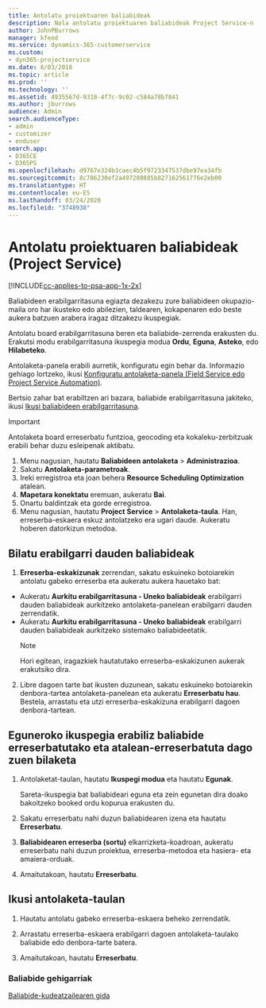 ```yaml
---
title: Antolatu proiektuaren baliabideak
description: Nola antolatu proiektuaren baliabideak Project Service-n
author: JohnPBurrows
manager: kfend
ms.service: dynamics-365-customerservice
ms.custom:
- dyn365-projectservice
ms.date: 8/03/2018
ms.topic: article
ms.prod: ''
ms.technology: ''
ms.assetid: 4935567d-9318-4f7c-9c02-c584a78b7841
ms.author: jburrows
audience: Admin
search.audienceType:
- admin
- customizer
- enduser
search.app:
- D365CE
- D365PS
ms.openlocfilehash: d9767e324b3caec4b5f9723347537dbe97ea34fb
ms.sourcegitcommit: 8c786230ef2a497280885b827162561776e2eb00
ms.translationtype: HT
ms.contentlocale: eu-ES
ms.lasthandoff: 03/24/2020
ms.locfileid: "3748938"
---
```

# <a name="schedule-resources-for-a-project-project-service"></a>Antolatu proiektuaren baliabideak (Project Service)

[!INCLUDE[cc-applies-to-psa-app-1x-2x](../includes/cc-applies-to-psa-app-1x-2x.md)]

Baliabideen erabilgarritasuna egiazta dezakezu zure baliabideen okupazio-maila oro har ikusteko edo abilezien, taldearen, kokapenaren edo beste aukera batzuen arabera iragaz ditzakezu ikuspegiak.  
  
Antolatu board erabilgarritasuna beren eta baliabide-zerrenda erakusten du. Erakutsi modu erabilgarritasuna ikuspegia modua **Ordu**, **Eguna**, **Asteko**, edo **Hilabeteko**.  
  
Antolaketa-panela erabili aurretik, konfiguratu egin behar da. Informazio gehiago lortzeko, ikusi [Konfiguratu antolaketa-panela (Field Service edo Project Service Automation)](../field-service/configure-schedule-board.md).
  
Bertsio zahar bat erabiltzen ari bazara, baliabide erabilgarritasuna jakiteko, ikusi [Ikusi baliabideen erabilgarritasuna](../project-service/view-resource-availability.md).  

> [!IMPORTANT]
>  Antolaketa board erreserbatu funtzioa, geocoding eta kokaleku-zerbitzuak erabili behar duzu esleipenak aktibatu.  
> 
> 1. Menu nagusian, hautatu **Baliabideen antolaketa** > **Administrazioa**.  
> 2. Sakatu **Antolaketa-parametroak**.  
> 3. Ireki erregistroa eta joan behera **Resource Scheduling Optimization** atalean.  
> 4. **Mapetara konektatu** eremuan, aukeratu **Bai**.  
> 5. Onartu baldintzak eta gorde erregistroa.  
> 6. Menu nagusian, hautatu **Project Service** > **Antolaketa-taula**. Han, erreserba-eskaera eskuz antolatzeko era ugari daude. Aukeratu hoberen datorkizun metodoa.
  
## <a name="find-available-resources"></a>Bilatu erabilgarri dauden baliabideak

1.  **Erreserba-eskakizunak** zerrendan, sakatu eskuineko botoiarekin antolatu gabeko erreserba eta aukeratu aukera hauetako bat:  
  
- Aukeratu **Aurkitu erabilgarritasuna - Uneko baliabideak** erabilgarri dauden baliabideak aurkitzeko antolaketa-panelean erabilgarri dauden zerrendatik.  
- Aukeratu **Aurkitu erabilgarritasuna - Uneko baliabideak** erabilgarri dauden baliabideak aurkitzeko sistemako baliabideetatik.  
   > [!NOTE]
   >  Hori egitean, iragazkiek hautatutako erreserba-eskakizunen aukerak erakutsiko dira.  
  
2. Libre dagoen tarte bat ikusten duzunean, sakatu eskuineko botoiarekin denbora-tartea antolaketa-panelean eta aukeratu **Erreserbatu hau**. Bestela, arrastatu eta utzi erreserba-eskakizuna erabilgarri dagoen denbora-tartean.  
  

## <a name="book-a-resource-using-the-daily-view-and-find-whos-under-booked"></a>Eguneroko ikuspegia erabiliz baliabide erreserbatutako eta atalean-erreserbatuta dago zuen bilaketa
  
1.  Antolaketat-taulan, hautatu **Ikuspegi modua** eta hautatu **Egunak**.  
  
    Sareta-ikuspegia bat baliabideari eguna eta zein egunetan dira doako bakoitzeko booked ordu kopurua erakusten du.  
  
2.  Sakatu erreserbatu nahi duzun baliabidearen izena eta hautatu **Erreserbatu**.  
  
3.  **Baliabidearen erreserba (sortu)** elkarrizketa-koadroan, aukeratu erreserbatu nahi duzun proiektua, erreserba-metodoa eta hasiera- eta amaiera-orduak.  
  
4.  Amaitutakoan, hautatu **Erreserbatu**.  
  
## <a name="view-to-the-schedule-board"></a>Ikusi antolaketa-taulan
  
1.  Hautatu antolatu gabeko erreserba-eskaera beheko zerrendatik.  
  
2.  Arrastatu erreserba-eskaera erabilgarri dagoen antolaketa-taulako baliabide edo denbora-tarte batera.  
  
3.  Amaitutakoan, hautatu **Erreserbatu**.  
  
### <a name="additional-resources"></a>Baliabide gehigarriak  
 [Baliabide-kudeatzailearen gida](../project-service/resource-manager-guide.md)
